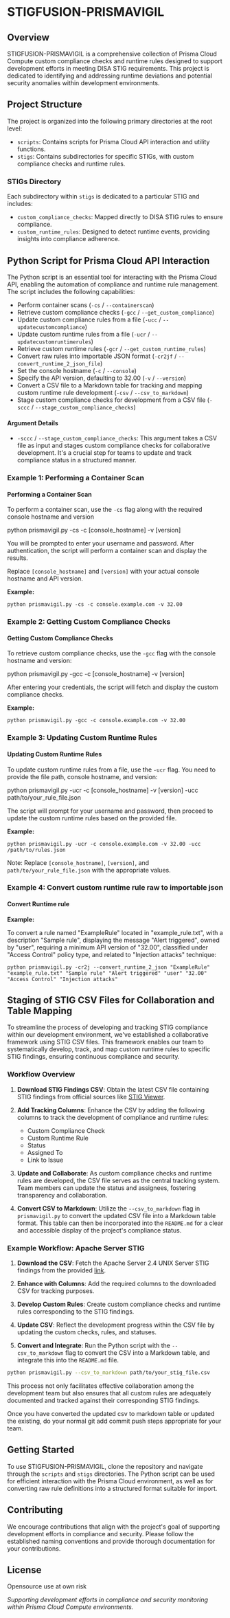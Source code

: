 
# STIGFUSION-PRISMAVIGIL

## Overview
STIGFUSION-PRISMAVIGIL is a comprehensive collection of Prisma Cloud Compute custom compliance checks and runtime rules designed to support development efforts in meeting DISA STIG requirements. This project is dedicated to identifying and addressing runtime deviations and potential security anomalies within development environments.

## Project Structure
The project is organized into the following primary directories at the root level:

- `scripts`: Contains scripts for Prisma Cloud API interaction and utility functions.
- `stigs`: Contains subdirectories for specific STIGs, with custom compliance checks and runtime rules.

### STIGs Directory
Each subdirectory within `stigs` is dedicated to a particular STIG and includes:

- `custom_compliance_checks`: Mapped directly to DISA STIG rules to ensure compliance.
- `custom_runtime_rules`: Designed to detect runtime events, providing insights into compliance adherence.

## Python Script for Prisma Cloud API Interaction
The Python script is an essential tool for interacting with the Prisma Cloud API, enabling the automation of compliance and runtime rule management. The script includes the following capabilities:

- Perform container scans (`-cs` / `--containerscan`)
- Retrieve custom compliance checks (`-gcc` / `--get_custom_compliance`)
- Update custom compliance rules from a file (`-ucc` / `--updatecustomcompliance`)
- Update custom runtime rules from a file (`-ucr` / `--updatecustomruntimerules`)
- Retrieve custom runtime rules (`-gcr` / `--get_custom_runtime_rules`)
- Convert raw rules into importable JSON format (`-cr2jf` / `--convert_runtime_2_json_file`)
- Set the console hostname (`-c` / `--console`)
- Specify the API version, defaulting to 32.00 (`-v` / `--version`)
- Convert a CSV file to a Markdown table for tracking and mapping custom runtime rule development (`-csv` / `--csv_to_markdown`)
- Stage custom compliance checks for development from a CSV file (`-sccc` / `--stage_custom_compliance_checks`)

#### Argument Details
- `-sccc` / `--stage_custom_compliance_checks`: This argument takes a CSV file as input and stages custom compliance checks for collaborative development. It's a crucial step for teams to update and track compliance status in a structured manner.


### Example 1: Performing a Container Scan

#### Performing a Container Scan

To perform a container scan, use the `-cs` flag along with the required console hostname and version

python prismavigil.py -cs -c [console_hostname] -v [version]


You will be prompted to enter your username and password. After authentication, the script will perform a container scan and display the results.

Replace `[console_hostname]` and `[version]` with your actual console hostname and API version.

**Example:**

`python prismavigil.py -cs -c console.example.com -v 32.00`



### Example 2: Getting Custom Compliance Checks

#### Getting Custom Compliance Checks

To retrieve custom compliance checks, use the `-gcc` flag with the console hostname and version:


python prismavigil.py -gcc -c [console_hostname] -v [version]


After entering your credentials, the script will fetch and display the custom compliance checks.

**Example:**

`python prismavigil.py -gcc -c console.example.com -v 32.00`



### Example 3: Updating Custom Runtime Rules

#### Updating Custom Runtime Rules

To update custom runtime rules from a file, use the `-ucr` flag. You need to provide the file path, console hostname, and version:


python prismavigil.py -ucr -c [console_hostname] -v [version] -ucc path/to/your_rule_file.json


The script will prompt for your username and password, then proceed to update the custom runtime rules based on the provided file.

**Example:**

`python prismavigil.py -ucr -c console.example.com -v 32.00 -ucc /path/to/rules.json`


Note: Replace `[console_hostname]`, `[version]`, and `path/to/your_rule_file.json` with the appropriate values.

### Example 4: Convert custom runtime rule raw to importable json

#### Convert Runtime rule

**Example:**

To convert a rule named "ExampleRule" located in "example_rule.txt", with a description "Sample rule", displaying the message "Alert triggered", owned by "user", requiring a minimum API version of "32.00", classified under "Access Control" policy type, and related to "Injection attacks" technique:

```
python prismavigil.py -cr2j --convert_runtime_2_json "ExampleRule" "example_rule.txt" "Sample rule" "Alert triggered" "user" "32.00" "Access Control" "Injection attacks"
```

## Staging of STIG CSV Files for Collaboration and Table Mapping

To streamline the process of developing and tracking STIG compliance within our development environment, we've established a collaborative framework using STIG CSV files. This framework enables our team to systematically develop, track, and map custom runtime rules to specific STIG findings, ensuring continuous compliance and security.

### Workflow Overview

1. **Download STIG Findings CSV**: Obtain the latest CSV file containing STIG findings from official sources like [STIG Viewer](https://www.stigviewer.com/stig/apache_server_2.4_unix_server/2023-06-08/MAC-3_Sensitive/excel).

2. **Add Tracking Columns**: Enhance the CSV by adding the following columns to track the development of compliance and runtime rules:
   - Custom Compliance Check
   - Custom Runtime Rule
   - Status
   - Assigned To
   - Link to Issue

3. **Update and Collaborate**: As custom compliance checks and runtime rules are developed, the CSV file serves as the central tracking system. Team members can update the status and assignees, fostering transparency and collaboration.

4. **Convert CSV to Markdown**: Utilize the `--csv_to_markdown` flag in `prismavigil.py` to convert the updated CSV file into a Markdown table format. This table can then be incorporated into the `README.md` for a clear and accessible display of the project's compliance status.

### Example Workflow: Apache Server STIG

1. **Download the CSV**: Fetch the Apache Server 2.4 UNIX Server STIG findings from the provided [link](https://www.stigviewer.com/stig/apache_server_2.4_unix_server/2023-06-08/MAC-3_Sensitive/excel).

2. **Enhance with Columns**: Add the required columns to the downloaded CSV for tracking purposes.

3. **Develop Custom Rules**: Create custom compliance checks and runtime rules corresponding to the STIG findings.

4. **Update CSV**: Reflect the development progress within the CSV file by updating the custom checks, rules, and statuses.

5. **Convert and Integrate**: Run the Python script with the `--csv_to_markdown` flag to convert the CSV into a Markdown table, and integrate this into the `README.md` file.

```sh
python prismavigil.py --csv_to_markdown path/to/your_stig_file.csv
```

This process not only facilitates effective collaboration among the development team but also ensures that all custom rules are adequately documented and tracked against their corresponding STIG findings.

Once you have converted the updated csv to markdown table or updated the existing, do your normal git add commit push steps appropriate for your team.


## Getting Started
To use STIGFUSION-PRISMAVIGIL, clone the repository and navigate through the `scripts` and `stigs` directories. The Python script can be used for efficient interaction with the Prisma Cloud environment, as well as for converting raw rule definitions into a structured format suitable for import.

## Contributing
We encourage contributions that align with the project's goal of supporting development efforts in compliance and security. Please follow the established naming conventions and provide thorough documentation for your contributions.

## License
Opensource use at own risk

*Supporting development efforts in compliance and security monitoring within Prisma Cloud Compute environments.*
